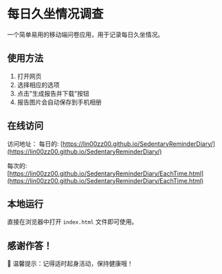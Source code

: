 # 每日久坐情况调查

一个简单易用的移动端问卷应用，用于记录每日久坐情况。

## 使用方法

1. 打开网页
2. 选择相应的选项
3. 点击"生成报告并下载"按钮
4. 报告图片会自动保存到手机相册

## 在线访问

访问地址：
每日的:
[https://lin00zz00.github.io/SedentaryReminderDiary/](https://lin00zz00.github.io/SedentaryReminderDiary/)

每次的:
[https://lin00zz00.github.io/SedentaryReminderDiary/EachTime.html](https://lin00zz00.github.io/SedentaryReminderDiary/EachTime.html)

## 本地运行

直接在浏览器中打开 `index.html` 文件即可使用。

## 感谢作答！
💝 温馨提示：记得适时起身活动，保持健康哦！
